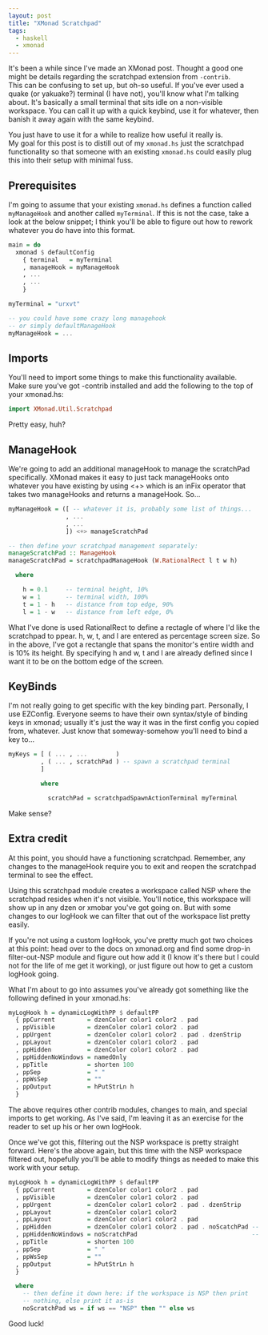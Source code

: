 ```yaml
---
layout: post
title: "XMonad Scratchpad"
tags:
  - haskell
  - xmonad
---
```


It's been a while since I've made an XMonad post. Thought a good one 
might be details regarding the scratchpad extension from `-contrib`.  
This can be confusing to set up, but oh-so useful. If you've ever used a 
quake (or yakuake?) terminal (I have not), you'll know what I'm talking 
about. It's basically a small terminal that sits idle on a non-visible 
workspace. You can call it up with a quick keybind, use it for whatever, 
then banish it away again with the same keybind.

You just have to use it for a while to realize how useful it really is.  
My goal for this post is to distill out of my `xmonad.hs` just the 
scratchpad functionality so that someone with an existing `xmonad.hs` 
could easily plug this into their setup with minimal fuss.

## Prerequisites

I'm going to assume that your existing `xmonad.hs` defines a function 
called `myManageHook` and another called `myTerminal`. If this is not 
the case, take a look at the below snippet; I think you'll be able to 
figure out how to rework whatever you do have into this format.

```haskell 
main = do
  xmonad $ defaultConfig
    { terminal   = myTerminal
    , manageHook = myManageHook
    , ...
    , ...
    }

myTerminal = "urxvt"

-- you could have some crazy long managehook 
-- or simply defaultManageHook
myManageHook = ...
```

## Imports

You'll need to import some things to make this functionality available.  
Make sure you've got -contrib installed and add the following to the top 
of your xmonad.hs: 

```haskell 
import XMonad.Util.Scratchpad
```

Pretty easy, huh?

## ManageHook

We're going to add an additional manageHook to manage the scratchPad 
specifically. XMonad makes it easy to just tack manageHooks onto 
whatever you have existing by using <+\> which is an inFix operator that 
takes two manageHooks and returns a manageHook. So...

```haskell 
myManageHook = ([ -- whatever it is, probably some list of things...
                , ...
                , ...
                ]) <+> manageScratchPad

-- then define your scratchpad management separately:
manageScratchPad :: ManageHook
manageScratchPad = scratchpadManageHook (W.RationalRect l t w h)

  where

    h = 0.1     -- terminal height, 10%
    w = 1       -- terminal width, 100%
    t = 1 - h   -- distance from top edge, 90%
    l = 1 - w   -- distance from left edge, 0%
```

What I've done is used RationalRect to define a rectagle of where I'd 
like the scratchpad to ppear. h, w, t, and l are entered as percentage 
screen size. So in the above, I've got a rectangle that spans the 
monitor's entire width and is 10% its height. By specifying h and w, t 
and l are already defined since I want it to be on the bottom edge of 
the screen.

## KeyBinds

I'm not really going to get specific with the key binding part. 
Personally, I use EZConfig. Everyone seems to have their own 
syntax/style of binding keys in xmonad; usually it's just the way it was 
in the first config you copied from, whatever. Just know that 
someway-somehow you'll need to bind a key to...

```haskell 
myKeys = [ ( ... , ...        )
         , ( ... , scratchPad ) -- spawn a scratchpad terminal
         ]

         where 

           scratchPad = scratchpadSpawnActionTerminal myTerminal
```

Make sense?

## Extra credit

At this point, you should have a functioning scratchpad. Remember, any 
changes to the manageHook require you to exit and reopen the scratchpad 
terminal to see the effect.

Using this scratchpad module creates a workspace called NSP where the 
scratchpad resides when it's not visible. You'll notice, this workspace 
will show up in any dzen or xmobar you've got going on.  But with some 
changes to our logHook we can filter that out of the workspace list 
pretty easily.

If you're not using a custom logHook, you've pretty much got two choices 
at this point: head over to the docs on xmonad.org and find some drop-in 
filter-out-NSP module and figure out how add it (I know it's there but I 
could not for the life of me get it working), or just figure out how to 
get a custom logHook going.

What I'm about to go into assumes you've already got something like the 
following defined in your xmonad.hs:

```haskell 
myLogHook h = dynamicLogWithPP $ defaultPP
  { ppCurrent         = dzenColor color1 color2 . pad
  , ppVisible         = dzenColor color1 color2 . pad
  , ppUrgent          = dzenColor color1 color2 . pad . dzenStrip
  , ppLayout          = dzenColor color1 color2 . pad
  , ppHidden          = dzenColor color1 color2 . pad
  , ppHiddenNoWindows = namedOnly
  , ppTitle           = shorten 100 
  , ppSep             = " "
  , ppWsSep           = ""
  , ppOutput          = hPutStrLn h
  }
```

<div class="well">
The above requires other contrib modules, changes to main, and special 
imports to get working. As I've said, I'm leaving it as an exercise for 
the reader to set up his or her own logHook.
</div>

Once we've got this, filtering out the NSP workspace is pretty straight 
forward. Here's the above again, but this time with the NSP workspace 
filtered out, hopefully you'll be able to modify things as needed to 
make this work with your setup.

```haskell 
myLogHook h = dynamicLogWithPP $ defaultPP
  { ppCurrent         = dzenColor color1 color2 . pad
  , ppVisible         = dzenColor color1 color2 . pad
  , ppUrgent          = dzenColor color1 color2 . pad . dzenStrip
  , ppLayout          = dzenColor color1 color2
  , ppLayout          = dzenColor color1 color2 . pad
  , ppHidden          = dzenColor color1 color2 . pad . noScatchPad -- haskell makes it so easy,
  , ppHiddenNoWindows = noScratchPad                                -- just tack on another function
  , ppTitle           = shorten 100 
  , ppSep             = " "
  , ppWsSep           = ""
  , ppOutput          = hPutStrLn h
  }

  where
    -- then define it down here: if the workspace is NSP then print
    -- nothing, else print it as-is
    noScratchPad ws = if ws == "NSP" then "" else ws
```

Good luck!
